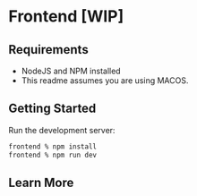 # Frontend [WIP]

## Requirements
- NodeJS and NPM installed
- This readme assumes you are using MACOS.
## Getting Started

Run the development server:

```bash
frontend % npm install
frontend % npm run dev
```

## Learn More